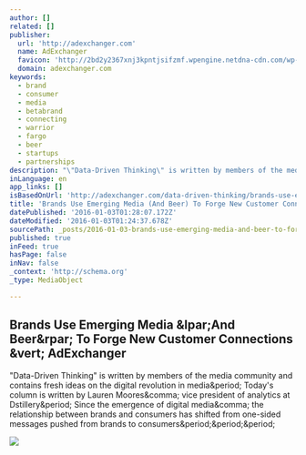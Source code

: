 ```yaml
---
author: []
related: []
publisher:
  url: 'http://adexchanger.com'
  name: AdExchanger
  favicon: 'http://2bd2y2367xnj3kpntjsifzmf.wpengine.netdna-cdn.com/wp-content/themes/adexchanger_2014/assets/img/icons/favicon.ico'
  domain: adexchanger.com
keywords:
  - brand
  - consumer
  - media
  - betabrand
  - connecting
  - warrior
  - fargo
  - beer
  - startups
  - partnerships
description: "\"Data-Driven Thinking\" is written by members of the media community and contains fresh ideas on the digital revolution in media. Today's column is written by Lauren Moores, vice president of analytics at Dstillery. Since the emergence of digital media, the relationship between brands and consumers has shifted from one-sided messages pushed from brands to consumers..."
inLanguage: en
app_links: []
isBasedOnUrl: 'http://adexchanger.com/data-driven-thinking/brands-use-emerging-media-and-beer-to-forge-new-customer-connections/'
title: 'Brands Use Emerging Media (And Beer) To Forge New Customer Connections | AdExchanger'
datePublished: '2016-01-03T01:28:07.172Z'
dateModified: '2016-01-03T01:24:37.678Z'
sourcePath: _posts/2016-01-03-brands-use-emerging-media-and-beer-to-forge-new-customer-c.md
published: true
inFeed: true
hasPage: false
inNav: false
_context: 'http://schema.org'
_type: MediaObject

---
```

<article style=""><h1>Brands Use Emerging Media &amp;lpar;And Beer&amp;rpar; To Forge New Customer Connections &amp;vert; AdExchanger</h1><p>"Data-Driven Thinking" is written by members of the media community and contains fresh ideas on the digital revolution in media&amp;period; Today's column is written by Lauren Moores&amp;comma; vice president of analytics at Dstillery&amp;period; Since the emergence of digital media&amp;comma; the relationship between brands and consumers has shifted from one-sided messages pushed from brands to consumers&amp;period;&amp;period;&amp;period;</p><img src="http://2bd2y2367xnj3kpntjsifzmf.wpengine.netdna-cdn.com/wp-content/uploads/2013/10/laurenmoores.jpg" /></article>